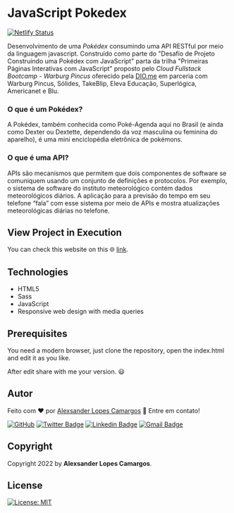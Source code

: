 # JavaScript Pokedex

[![Netlify Status](https://api.netlify.com/api/v1/badges/1d25827f-112b-48e7-a333-bf00a660f0fa/deploy-status)](https://app.netlify.com/sites/jspokedex-pokeapi/deploys)

Desenvolvimento de uma _Pokédex_ consumindo uma API RESTful por meio da linguagem javascript. Construído como parte do "Desafio de Projeto Construindo uma Pokédex com JavaScript" parta da trilha "Primeiras Páginas Interativas com JavaScript" proposto pelo _Cloud Fullstack Bootcamp - Warburg Pincus_  oferecido pela [DIO.me](https://www.dio.me) em parceria com Warburg Pincus, Sólides, TakeBlip, Eleva Educação, Superlógica, Americanet e Blu.

### O que é um Pokédex?

A Pokédex, também conhecida como Poké-Agenda aqui no Brasil (e ainda como Dexter ou Dextette, dependendo da voz masculina ou feminina do aparelho), é uma mini enciclopédia eletrônica de pokémons.

### O que é uma API?

APIs são mecanismos que permitem que dois componentes de software se comuniquem usando um conjunto de definições e protocolos. Por exemplo, o sistema de software do instituto meteorológico contém dados meteorológicos diários. A aplicação para a previsão do tempo em seu telefone “fala” com esse sistema por meio de APIs e mostra atualizações meteorológicas diárias no telefone.

## View Project in Execution

You can check this website on this :globe_with_meridians: [link](https://jspokedex-pokeapi.netlify.app).

## Technologies

- HTML5
- Sass
- JavaScript
- Responsive web design with media queries

## Prerequisites

You need a modern browser, just clone the repository, open the index.html and edit it as you like.

After edit share with me your version. :smiley:

## Autor

Feito com :heart: por [Alexsander Lopes Camargos](https://github.com/alexcamargos) :wave: Entre em contato!

[![GitHub](https://img.shields.io/badge/-AlexCamargos-1ca0f1?style=flat-square&labelColor=1ca0f1&logo=github&logoColor=white&link=https://github.com/alexcamargos)](https://github.com/alexcamargos)
[![Twitter Badge](https://img.shields.io/badge/-@alcamargos-1ca0f1?style=flat-square&labelColor=1ca0f1&logo=twitter&logoColor=white&link=https://twitter.com/alcamargos)](https://twitter.com/alcamargos)
[![Linkedin Badge](https://img.shields.io/badge/-alexcamargos-1ca0f1?style=flat-square&logo=Linkedin&logoColor=white&link=https://www.linkedin.com/in/alexcamargos/)](https://www.linkedin.com/in/alexcamargos/)
[![Gmail Badge](https://img.shields.io/badge/-alcamargos@vivaldi.net-1ca0f1?style=flat-square&labelColor=1ca0f1&logo=Gmail&logoColor=white&link=mailto:alcamargos@vivaldi.net)](mailto:alcamargos@vivaldi.net)

## Copyright

Copyright 2022 by **Alexsander Lopes Camargos**.

## License

[![License: MIT](https://img.shields.io/badge/License-MIT-green.svg)](LICENSE)
